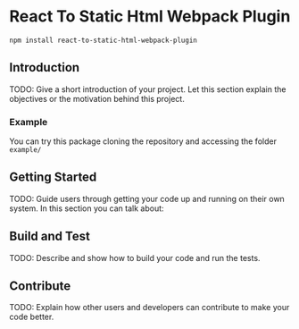 # React To Static Html Webpack Plugin

```
npm install react-to-static-html-webpack-plugin
```

## Introduction

TODO: Give a short introduction of your project. Let this section explain the objectives or the motivation behind this project.

### Example

You can try this package cloning the repository and accessing the folder `example/`

## Getting Started

TODO: Guide users through getting your code up and running on their own system. In this section you can talk about:

## Build and Test

TODO: Describe and show how to build your code and run the tests.

## Contribute

TODO: Explain how other users and developers can contribute to make your code better.

